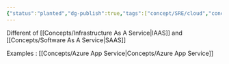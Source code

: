 ```yaml
---
{"status":"planted","dg-publish":true,"tags":["concept/SRE/cloud","concept/SRE"],"aliases":["PAAS"],"creation_date":"2024-04-25 18:46","permalink":"/concepts/platform-as-a-service/","dgPassFrontmatter":true}
---
```


Different of  [[Concepts/Infrastructure As A Service\|IAAS]] and [[Concepts/Software As A Service\|SAAS]]

Examples :  [[Concepts/Azure App Service\|Concepts/Azure App Service]]
